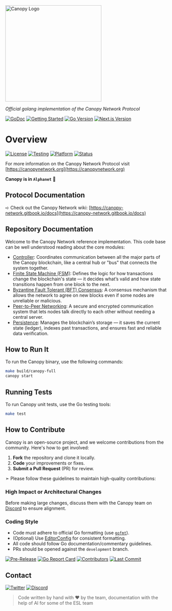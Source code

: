 <img src="https://github.com/user-attachments/assets/b8d6f342-c18b-492e-b87f-06755f775c5f" alt="Canopy Logo" width="300"/>

_Official golang implementation of the Canopy Network Protocol_

[![GoDoc](https://img.shields.io/badge/godoc-reference-white.svg)](https://godoc.org/github.com/canopy-network/canopy)
[![Getting Started](https://img.shields.io/badge/getting%20started-guide-white)](https://canopynetwork.org)
[![Go Version](https://img.shields.io/badge/golang-v1.21-white.svg)](https://golang.org)
[![Next.js Version](https://img.shields.io/badge/next%20js-v14.2.3-white.svg)](https://nextjs.org/)


# Overview

[![License](https://img.shields.io/badge/License-MIT-white.svg)](https://opensource.org/licenses/MIT)
[![Testing](https://img.shields.io/badge/testing-docker%20compose-white)](https://docs.docker.com/compose/)
[![Platform](https://img.shields.io/badge/platform-linux%20%7C%20macos-white.svg)](https://github.com/canopy-network/canopy/releases)
[![Status](https://img.shields.io/badge/status-prelaunch-white)](https://docs.docker.com/compose/)

For more information on the Canopy Network Protocol visit [https://canopynetwork.org](https://canopynetwork.org)

**Canopy is in `Alphanet`** 🚀

## Protocol Documentation

➪ Check out the Canopy Network wiki:  [https://canopy-network.gitbook.io/docs](https://canopy-network.gitbook.io/docs)

## Repository Documentation

Welcome to the Canopy Network reference implementation. This code base can be well understood reading about the core modules:

- [Controller](controller/README.md): Coordinates communication between all the major parts of the Canopy blockchain, like a central hub or "bus" that connects the system together.
- [Finite State Machine (FSM)](fsm/README.md): Defines the logic for how transactions change the blockchain's state — it decides what’s valid and how state transitions happen from one block to the next.
- [Byzantine Fault Tolerant (BFT) Consensus](bft/README.md): A consensus mechanism that allows the network to agree on new blocks even if some nodes are unreliable or malicious.
- [Peer-to-Peer Networking](p2p/README.md): A secure and encrypted communication system that lets nodes talk directly to each other without needing a central server.
- [Persistence](store/README.md): Manages the blockchain’s storage — it saves the current state (ledger), indexes past transactions, and ensures fast and reliable data verification.

## How to Run It

To run the Canopy binary, use the following commands:

```bash
make build/canopy-full
canopy start
```

## Running Tests

To run Canopy unit tests, use the Go testing tools:

```bash
make test
```

## How to Contribute

Canopy is an open-source project, and we welcome contributions from the community. Here's how to get involved:

1. **Fork** the repository and clone it locally.
2. **Code** your improvements or fixes.
3. **Submit a Pull Request** (PR) for review.

➣ Please follow these guidelines to maintain high-quality contributions:

### High Impact or Architectural Changes

Before making large changes, discuss them with the Canopy team on [Discord](https://discord.gg/pNcSJj7Wdh) to ensure alignment.

### Coding Style

- Code must adhere to official Go formatting (use [`gofmt`](https://golang.org/cmd/gofmt)).
- (Optional) Use [EditorConfig](https://editorconfig.org) for consistent formatting.
- All code should follow Go documentation/commentary guidelines.
- PRs should be opened against the `development` branch.

[![Pre-Release](https://img.shields.io/github/release-pre/canopy-network/canopy.svg)](https://github.com/canopy-network/canopy/releases)
[![Go Report Card](https://goreportcard.com/badge/github.com/canopy-network/canopy)](https://goreportcard.com/report/github.com/canopy-network/canopy)
[![Contributors](https://img.shields.io/github/contributors/canopy-network/canopy.svg)](https://github.com/canopy-network/canopy/pulse)
[![Last Commit](https://img.shields.io/github/last-commit/canopy-network/canopy.svg)](https://github.com/canopy-network/canopy/pulse)

## Contact

[![Twitter](https://img.shields.io/twitter/url/http/shields.io.svg?style=social)](https://x.com/CNPYNetwork)
[![Discord](https://img.shields.io/badge/discord-online-blue.svg)](https://discord.gg/pNcSJj7Wdh)

> Code written by hand with ❤️ by the team, documentation with the help of AI for some of the ESL team

